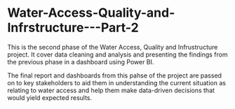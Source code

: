 # Water-Access-Quality-and-Infrstructure---Part-2
This is the second phase of the Water Access, Quality and Infrustructure project. It cover data cleaning and analysis
and presenting the findings from the previous phase in a dashboard using Power BI.

The final report and dashboards from this pahse of the project are passed on to key stakeholders to aid them in understanding the current situation 
as relating to water access and help them make data-driven decisions that would yield expected results.
